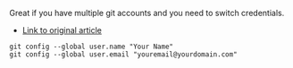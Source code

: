 Great if you have multiple git accounts and you need to switch credentials.

- [Link to original article](https://linuxize.com/post/how-to-configure-git-username-and-email/#:~:text=To%20set%20your%20global%20commit%20name%20and%20email,confirm%20that%20the%20information%20is%20set%20by%20running%3A)
```
git config --global user.name "Your Name"
git config --global user.email "youremail@yourdomain.com"
```